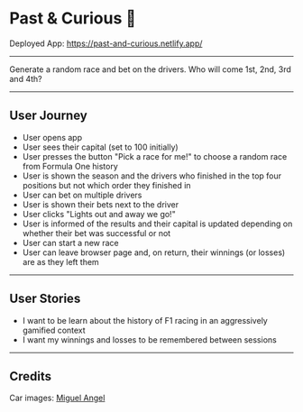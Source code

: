 # Past & Curious 🏁

Deployed App: https://past-and-curious.netlify.app/

---

Generate a random race and bet on the drivers. Who will come 1st, 2nd, 3rd and 4th?

---

## User Journey

- User opens app
- User sees their capital (set to 100 initially)
- User presses the button "Pick a race for me!" to choose a random race from Formula One history
- User is shown the season and the drivers who finished in the top four positions but not which order they finished in
- User can bet on multiple drivers
- User is shown their bets next to the driver
- User clicks "Lights out and away we go!"
- User is informed of the results and their capital is updated depending on whether their bet was successful or not
- User can start a new race
- User can leave browser page and, on return, their winnings (or losses) are as they left them

---

## User Stories

- I want to be learn about the history of F1 racing in an aggressively gamified context
- I want my winnings and losses to be remembered between sessions

---

## Credits

Car images: [Miguel Angel](https://www.vecteezy.com/vector-art/98916-f1-car-vectors)
